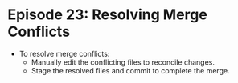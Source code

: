 # Episode 23: Resolving Merge Conflicts

- To resolve merge conflicts:
  - Manually edit the conflicting files to reconcile changes.
  - Stage the resolved files and commit to complete the merge.